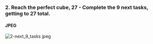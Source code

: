 ### 2. Reach the perfect cube, 27 - Complete the 9 next tasks, getting to 27 total.

#### JPEG
![2-next_9_tasks jpeg](http://sitebeta.creativekarl.tech/wp-content/uploads/2022/07/Reach-the-perfect-cube-27.jpeg)
